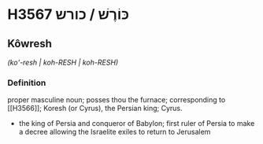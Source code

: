 # H3567 כּוֹרֶשׁ / כורש

## Kôwresh

_(ko'-resh | koh-RESH | koh-RESH)_

### Definition

proper masculine noun; posses thou the furnace; corresponding to [[H3566]]; Koresh (or Cyrus), the Persian king; Cyrus.

- the king of Persia and conqueror of Babylon; first ruler of Persia to make a decree allowing the Israelite exiles to return to Jerusalem
